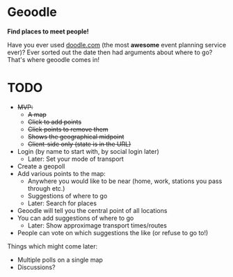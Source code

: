 # Geoodle

**Find places to meet people!**

Have you ever used [doodle.com](https://doodle.com) (the most **awesome** event planning service ever)? Ever sorted out the date then had arguments about where to go? That's where geoodle comes in!


# TODO

* ~~MVP:~~
  * ~~A map~~
  * ~~Click to add points~~
  * ~~Click points to remove them~~
  * ~~Shows the geographical midpoint~~
  * ~~Client-side only (state is in the URL)~~
* Login (by name to start with, by social login later)
  * Later: Set your mode of transport
* Create a geopoll
* Add various points to the map:
  * Anywhere you would like to be near (home, work, stations you pass through etc.)
  * Suggestions of where to go
  * Later: Search for places
* Geoodle will tell you the central point of all locations
* You can add suggestions of where to go
  * Later: Show approximage transport times/routes
* People can vote on which suggestions the like (or refuse to go to!)

Things which might come later:

* Multiple polls on a single map
* Discussions?
